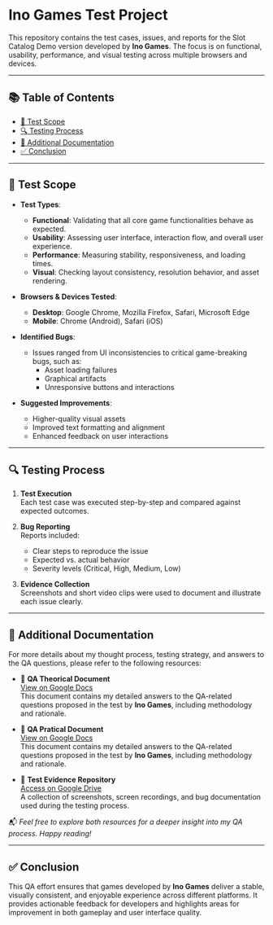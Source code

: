 # Ino Games Test Project

This repository contains the test cases, issues, and reports for the Slot Catalog Demo version developed by **Ino Games**. The focus is on functional, usability, performance, and visual testing across multiple browsers and devices.

---

## 📚 Table of Contents

- [🧪 Test Scope](#-test-scope)
- [🔍 Testing Process](#-testing-process)
- [📄 Additional Documentation](#-additional-documentation)
- [✅ Conclusion](#-conclusion)

---

## 🧪 Test Scope

- **Test Types**:
  - **Functional**: Validating that all core game functionalities behave as expected.
  - **Usability**: Assessing user interface, interaction flow, and overall user experience.
  - **Performance**: Measuring stability, responsiveness, and loading times.
  - **Visual**: Checking layout consistency, resolution behavior, and asset rendering.

- **Browsers & Devices Tested**:
  - **Desktop**: Google Chrome, Mozilla Firefox, Safari, Microsoft Edge
  - **Mobile**: Chrome (Android), Safari (iOS)

- **Identified Bugs**:
  - Issues ranged from UI inconsistencies to critical game-breaking bugs, such as:
    - Asset loading failures
    - Graphical artifacts
    - Unresponsive buttons and interactions

- **Suggested Improvements**:
  - Higher-quality visual assets
  - Improved text formatting and alignment
  - Enhanced feedback on user interactions

---

## 🔍 Testing Process

1. **Test Execution**  
   Each test case was executed step-by-step and compared against expected outcomes.

2. **Bug Reporting**  
   Reports included:
   - Clear steps to reproduce the issue
   - Expected vs. actual behavior
   - Severity levels (Critical, High, Medium, Low)

3. **Evidence Collection**  
   Screenshots and short video clips were used to document and illustrate each issue clearly.

---

## 📄 Additional Documentation

For more details about my thought process, testing strategy, and answers to the QA questions, please refer to the following resources:

- 📘 **QA Theorical Document**  
  [View on Google Docs]()  
  This document contains my detailed answers to the QA-related questions proposed in the test by **Ino Games**, including methodology and rationale.
  
- 📘 **QA Pratical Document**  
  [View on Google Docs]()  
  This document contains my detailed answers to the QA-related questions proposed in the test by **Ino Games**, including methodology and rationale.

- 📁 **Test Evidence Repository**  
  [Access on Google Drive](https://drive.google.com/drive/folders/1vh_6DqJrOZqAnQLkzc_EhipJZnUqyT1L?usp=drive_link)  
  A collection of screenshots, screen recordings, and bug documentation used during the testing process.

📬 *Feel free to explore both resources for a deeper insight into my QA process. Happy reading!*

---

## ✅ Conclusion

This QA effort ensures that games developed by **Ino Games** deliver a stable, visually consistent, and enjoyable experience across different platforms. It provides actionable feedback for developers and highlights areas for improvement in both gameplay and user interface quality.
